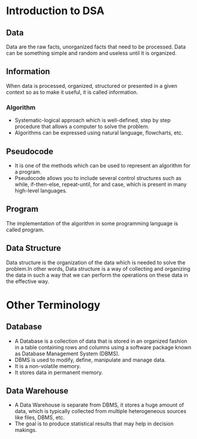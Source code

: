 # Introduction to DSA

## Data

Data are the raw facts, unorganized facts that need to be processed. Data can be something simple and random and useless until it is organized.

## Information

When data is processed, organized, structured or presented in a given context so as to make it useful, it is called information.

### Algorithm

- Systematic-logical approach which is well-defined, step by step procedure that allows a computer to solve the problem.
- Algorithms can be expressed using natural language, flowcharts, etc.

## Pseudocode

- It is one of the methods which can be used to represent an algorithm for a program.
- Pseudocode allows you to include several control structures such as while, if-then-else, repeat-until, for and case, which is present in many high-level languages.

## Program

The implementation of the algorithm in some programming language is called program.

## Data Structure

Data structure is the organization of the data which is needed to solve the problem.In other words, Data structure is a way of collecting and organizing the data in such a way that we can perform the operations on these data in the effective way.

# Other Terminology

## Database

- A Database is a collection of data that is stored in an organized fashion in a table containing rows and columns using a software package known as Database Management System (DBMS).
- DBMS is used to modify, define, manipulate and manage data.
- It is a non-volatile memory.
- It stores data in permanent memory.

## Data Warehouse

- A Data Warehouse is separate from DBMS, it stores a huge amount of data, which is typically collected from multiple heterogeneous sources like files, DBMS, etc.
- The goal is to produce statistical results that may help in decision makings.
